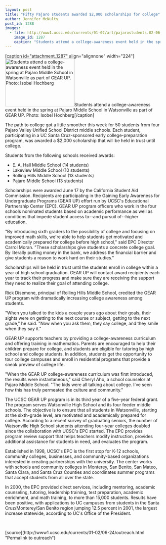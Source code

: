 ```yaml
---
layout: post
title: "Fifty Pajaro students awarded $2,000 scholarships for college"
author: Jennifer McNulty
post_id: 1288
images:
  - file: http://www1.ucsc.edu/currents/01-02/art/pajarostudents.02-06-24.224.jpg
    image_id: 1287
    caption: "Students attend a college-awareness event held in the spring at Pajaro Middle School in Watsonville as part of GEAR UP. Photo: Isobel Hochberg"
---
```


[caption id="attachment_1287" align="alignnone" width="224"]<a href="http://localhost/mysite/wp-content/uploads/2002/06/pajarostudents.02-06-24.224.jpg"><img class="size-full wp-image-1287" src="http://localhost/mysite/wp-content/uploads/2002/06/pajarostudents.02-06-24.224.jpg" alt="Students attend a college-awareness event held in the spring at Pajaro Middle School in Watsonville as part of GEAR UP. Photo: Isobel Hochberg" width="224" height="154" /></a>Students attend a college-awareness event held in the spring at Pajaro Middle School in Watsonville as part of GEAR UP. Photo: Isobel Hochberg[/caption]
<p>
  The path to college got a little smoother this week for 50 students from four Pajaro Valley Unified School District middle schools. Each student, participating in a UC Santa Cruz-sponsored early college-preparation program, was awarded a $2,000 scholarship that will be held in trust until college.
</p>Students from the following schools received awards:
<ul>
  <li>E. A. Hall Middle School (14 students)
  </li>
  <li>Lakeview Middle School (10 students)
  </li>
  <li>Rolling Hills Middle School (13 students)
  </li>
  <li>Pajaro Middle School (13 students)
  </li>
</ul>
<p>
  Scholarships were awarded June 17 by the California Student Aid Commission. Recipients are participating in the Gaining Early Awareness for Undergraduate Programs (GEAR UP) effort run by UCSC's Educational Partnership Center (EPC). GEAR UP program officers who work in the four schools nominated students based on academic performance as well as conditions that impede student access to--and pursuit of--higher education.
</p>
<p>
  "By introducing sixth graders to the possibility of college and focusing on improved math skills, we're able to help students get motivated and academically prepared for college before high school," said EPC Director Carrol Moran. "These scholarships give students a concrete college goal. By literally putting money in the bank, we address the financial barrier and give students a reason to work hard on their studies."
</p>
<p>
  Scholarships will be held in trust until the students enroll in college within a year of high school graduation. GEAR UP will contact award recipients each year to track their progress and make sure they are receiving the support they need to realize their goal of attending college.
</p>
<p>
  Rick Disemone, principal of Rolling Hills Middle School, credited the GEAR UP program with dramatically increasing college awareness among students.
</p>
<p>
  "When you talked to the kids a couple years ago about their goals, their sights were on getting to the next course or subject, getting to the next grade," he said. "Now when you ask them, they say college, and they smile when they say it."
</p>
<p>
  GEAR UP supports teachers by providing a college-awareness curriculum and offering training in mathematics. Parents are encouraged to help their children prepare for college, and students are eligible for tutoring by high school and college students. In addition, students get the opportunity to tour college campuses and enroll in residential programs that provide a sneak preview of college life.
</p>
<p>
  "When the GEAR UP college-awareness curriculum was first introduced, the results were instantaneous," said Cheryl Aho, a school counselor at Pajaro Middle School. "The kids were all talking about college. I've seen how this has truly permeated the culture and community."
</p>
<p>
  The UCSC GEAR UP program is in its third year of a five-year federal grant. The program serves Watsonville High School and its four feeder middle schools. The objective is to ensure that all students in Watsonville, starting at the sixth-grade level, are motivated and academically prepared for college. According to a recent survey of graduating seniors, the number of Watsonville High School students attending four-year colleges doubled since the collaboration with UCSC's EPC started. The EPC provides program review support that helps teachers modify instruction, provides additional assistance for students in need, and evaluates the program.
</p>
<p>
  Established in 1998, UCSC's EPC is the first stop for K-12 schools, community colleges, businesses, and community-based organizations interested in creating partnerships with the university. The center works with schools and community colleges in Monterey, San Benito, San Mateo, Santa Clara, and Santa Cruz Counties and coordinates summer programs that accept students from all over the state.
</p>
<p>
  In 2000, the EPC provided direct services, including mentoring, academic counseling, tutoring, leadership training, test preparation, academic enrichment, and math training, to more than 15,000 students. Results have been positive, with applications to UC campuses from students in the Santa Cruz/Monterey/San Benito region jumping 12.5 percent in 2001, the largest increase statewide, according to UC's Office of the President.
</p>
<p>
  <br>

</p>
<p>

</p>
[source](http://www1.ucsc.edu/currents/01-02/06-24/outreach.html "Permalink to outreach")
